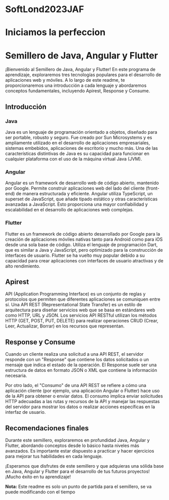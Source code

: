 # SoftLond2023JAF
# Iniciamos la perfeccion
# Semillero de Java, Angular y Flutter

¡Bienvenido al Semillero de Java, Angular y Flutter! En este programa de aprendizaje, exploraremos tres tecnologías populares para el desarrollo de aplicaciones web y móviles. A lo largo de este readme, te proporcionaremos una introducción a cada lenguaje y abordaremos conceptos fundamentales, incluyendo Apirest, Response y Consume.

## Introducción

### Java
Java es un lenguaje de programación orientado a objetos, diseñado para ser portable, robusto y seguro. Fue creado por Sun Microsystems y es ampliamente utilizado en el desarrollo de aplicaciones empresariales, sistemas embebidos, aplicaciones de escritorio y mucho más. Una de las características distintivas de Java es su capacidad para funcionar en cualquier plataforma con el uso de la máquina virtual Java (JVM).

### Angular
Angular es un framework de desarrollo web de código abierto, mantenido por Google. Permite construir aplicaciones web del lado del cliente (front-end) de manera estructurada y eficiente. Angular utiliza TypeScript, un superset de JavaScript, que añade tipado estático y otras características avanzadas a JavaScript. Esto proporciona una mayor confiabilidad y escalabilidad en el desarrollo de aplicaciones web complejas.

### Flutter
Flutter es un framework de código abierto desarrollado por Google para la creación de aplicaciones móviles nativas tanto para Android como para iOS desde una sola base de código. Utiliza el lenguaje de programación Dart, que es similar a Java y JavaScript, pero optimizado para la construcción de interfaces de usuario. Flutter se ha vuelto muy popular debido a su capacidad para crear aplicaciones con interfaces de usuario atractivas y de alto rendimiento.

## Apirest

API (Application Programming Interface) es un conjunto de reglas y protocolos que permiten que diferentes aplicaciones se comuniquen entre sí. Una API REST (Representational State Transfer) es un estilo de arquitectura para diseñar servicios web que se basa en estándares web como HTTP, URL y JSON. Los servicios API RESTful utilizan los métodos HTTP (GET, POST, PUT, DELETE) para realizar operaciones CRUD (Crear, Leer, Actualizar, Borrar) en los recursos que representan.

## Response y Consume

Cuando un cliente realiza una solicitud a una API REST, el servidor responde con un "Response" que contiene los datos solicitados o un mensaje que indica el estado de la operación. El Response suele ser una estructura de datos en formato JSON o XML que contiene la información necesaria.

Por otro lado, el "Consumo" de una API REST se refiere a cómo una aplicación cliente (por ejemplo, una aplicación Angular o Flutter) hace uso de la API para obtener o enviar datos. El consumo implica enviar solicitudes HTTP adecuadas a las rutas y recursos de la API y manejar las respuestas del servidor para mostrar los datos o realizar acciones específicas en la interfaz de usuario.

## Recomendaciones finales

Durante este semillero, exploraremos en profundidad Java, Angular y Flutter, abordando conceptos desde lo básico hasta niveles más avanzados. Es importante estar dispuesto a practicar y hacer ejercicios para mejorar tus habilidades en cada lenguaje.

¡Esperamos que disfrutes de este semillero y que adquieras una sólida base en Java, Angular y Flutter para el desarrollo de tus futuros proyectos! ¡Mucho éxito en tu aprendizaje!

**Nota:** Este readme es solo un punto de partida para el semillero, se va puede modificando con el tiempo
